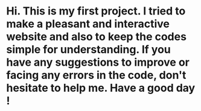 # Hi. This is my first project. I tried to make a pleasant and interactive website and also to keep the codes simple for understanding. If you have any suggestions to improve or facing any errors in the code, don't hesitate to help me. Have a good day !
